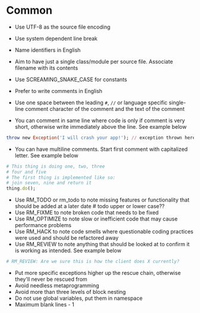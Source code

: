 # Common
- Use UTF-8 as the source file encoding
- Use system dependent line break
- Name identifiers in English
- Aim to have just a single class/module per source file. Associate filename with its contents
- Use SCREAMING_SNAKE_CASE for constants

- Prefer to write comments in English
- Use one space between the leading `#`, `//` or language specific single-line comment character of the comment and the text of the comment
- You can comment in same line where code is only if comment is very short, otherwise write immediately above the line. See example below
```Ruby
throw new Exception('I will crash your app!'); // exception thrown here
```
- You can have multiline comments. Start first comment with capitalized letter. See example below
```Ruby
# This thing is doing one, two, three
# four and five
# The first thing is implemented like so:
# join seven, nine and return it
thing.do();
```
- Use RM_TODO or rm_todo to note missing features or functionality that should be added at a later date # todo upper or lower case??
- Use RM_FIXME to note broken code that needs to be fixed
- Use RM_OPTIMIZE to note slow or inefficient code that may cause performance problems
- Use RM_HACK to note code smells where questionable coding practices were used and should be refactored away
- Use RM_REVIEW to note anything that should be looked at to confirm it is working as intended. See example below
```Ruby
# RM_REVIEW: Are we sure this is how the client does X currently?
```
- Put more specific exceptions higher up the rescue chain, otherwise they'll never be rescued from
- Avoid needless metaprogramming
- Avoid more than three levels of block nesting
- Do not use global variables, put them in namespace
- Maximum blank lines - 1
